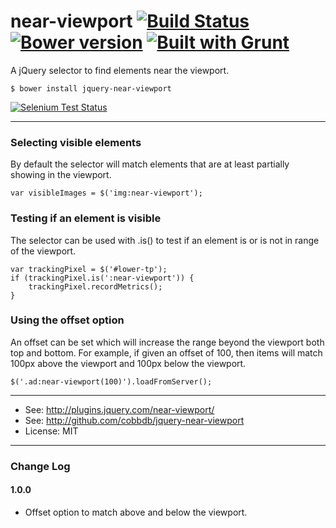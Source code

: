 # near-viewport [![Build Status](https://travis-ci.org/cobbdb/jquery-near-viewport.svg?branch=master)](https://travis-ci.org/cobbdb/jquery-near-viewport) [![Bower version](https://badge.fury.io/bo/jquery-near-viewport.svg)](http://badge.fury.io/bo/jquery-near-viewport) [![Built with Grunt](https://cdn.gruntjs.com/builtwith.png)](http://gruntjs.com/)

A jQuery selector to find elements near the viewport.

    $ bower install jquery-near-viewport

[![Selenium Test Status](https://saucelabs.com/browser-matrix/cobbdb].svg)](https://saucelabs.com/u/cobbdb)

-------------
### Selecting visible elements
By default the selector will match elements that are at least partially showing in the viewport.

    var visibleImages = $('img:near-viewport');

### Testing if an element is visible
The selector can be used with .is() to test if an element is or is not in range of the viewport.

    var trackingPixel = $('#lower-tp');
    if (trackingPixel.is(':near-viewport')) {
        trackingPixel.recordMetrics();
    }

### Using the offset option
An offset can be set which will increase the range beyond the viewport both top and bottom.
For example, if given an offset of 100, then items will match 100px above the viewport and 100px below the viewport.

    $('.ad:near-viewport(100)').loadFromServer();

---------
* See: http://plugins.jquery.com/near-viewport/
* See: http://github.com/cobbdb/jquery-near-viewport
* License: MIT

---------
### Change Log
#### 1.0.0
* Offset option to match above and below the viewport.
